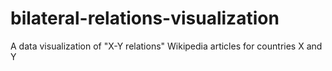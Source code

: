 # bilateral-relations-visualization
A data visualization of "X-Y relations" Wikipedia articles for countries X and Y
